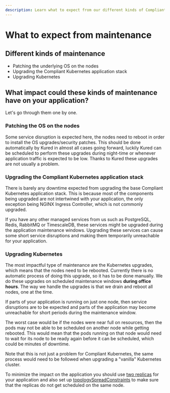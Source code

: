 ```yaml
---
description: Learn what to expect from our different kinds of Compliant Kubernetes maintenance windows.
---
```

# What to expect from maintenance

## Different kinds of maintenance

- Patching the underlying OS on the nodes
- Upgrading the Compliant Kubernetes application stack
- Upgrading Kubernetes

## What impact could these kinds of maintenance have on your application?

Let's go through them one by one.

### Patching the OS on the nodes

Some service disruption is expected here, the nodes need to reboot in order to install the OS upgrades/security patches. This should be done automatically by Kured in almost all cases going forward, luckily Kured can be scheduled to perform these upgrades during night-time or whenever application traffic is expected to be low. Thanks to Kured these upgrades are not usually a problem.

### Upgrading the Compliant Kubernetes application stack

There is barely any downtime expected from upgrading the base Compliant Kubernetes application stack. This is because most of the components being upgraded are not intertwined with your application, the only exception being NGINX Ingress Controller, which is not commonly upgraded.

If you have any other managed services from us such as PostgreSQL, Redis, RabbitMQ or TimescaleDB, these services might be upgraded during the application maintenance windows. Upgrading these services can cause some short service disruptions and making them temporarily unreachable for your application.

### Upgrading Kubernetes

The most impactful type of maintenance are the Kubernetes upgrades, which means that the nodes need to be rebooted. Currently there is no automatic process of doing this upgrade, so it has to be done manually. We do these upgrades on scheduled maintenance windows **during office hours**. The way we handle the upgrades is that we drain and reboot all nodes, one at the time.

If parts of your application is running on just one node, then service disruptions are to be expected and parts of the application may become unreachable for short periods during the maintenance window.

The worst case would be if the nodes were near full on resources, then the pods may not be able to be scheduled on another node while getting rebooted. This would mean that the pods running on that node would need to wait for its node to be ready again before it can be scheduled, which could be minutes of downtime.

Note that this is not just a problem for Compliant Kubernetes, the same process would need to be followed when upgrading a "vanilla" Kubernetes cluster.

To minimize the impact on the application you should use [two replicas](https://github.com/elastisys/compliantkubernetes/blob/main/user-demo/deploy/ck8s-user-demo/values.yaml#L5) for your application and also set up [topologySpreadConstraints](https://github.com/elastisys/compliantkubernetes/blob/main/user-demo/deploy/ck8s-user-demo/values.yaml#L84) to make sure that the replicas do not get scheduled on the same node.
